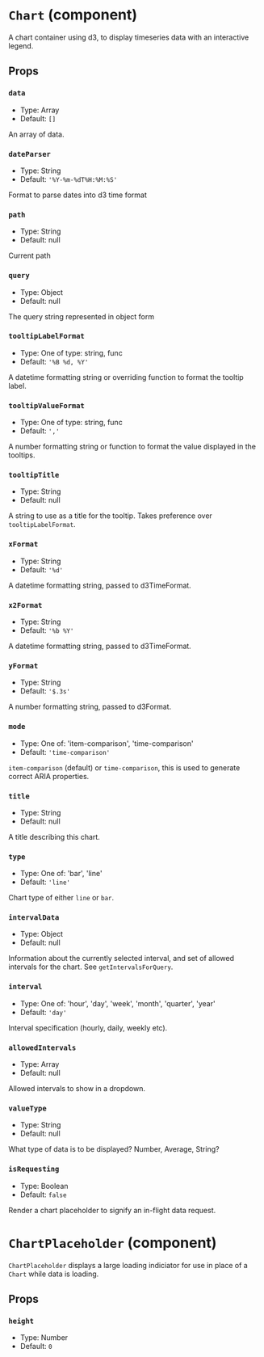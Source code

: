 `Chart` (component)
===================

A chart container using d3, to display timeseries data with an interactive legend.

Props
-----

### `data`

- Type: Array
- Default: `[]`

An array of data.

### `dateParser`

- Type: String
- Default: `'%Y-%m-%dT%H:%M:%S'`

Format to parse dates into d3 time format

### `path`

- Type: String
- Default: null

Current path

### `query`

- Type: Object
- Default: null

The query string represented in object form

### `tooltipLabelFormat`

- Type: One of type: string, func
- Default: `'%B %d, %Y'`

A datetime formatting string or overriding function to format the tooltip label.

### `tooltipValueFormat`

- Type: One of type: string, func
- Default: `','`

A number formatting string or function to format the value displayed in the tooltips.

### `tooltipTitle`

- Type: String
- Default: null

A string to use as a title for the tooltip. Takes preference over `tooltipLabelFormat`.

### `xFormat`

- Type: String
- Default: `'%d'`

A datetime formatting string, passed to d3TimeFormat.

### `x2Format`

- Type: String
- Default: `'%b %Y'`

A datetime formatting string, passed to d3TimeFormat.

### `yFormat`

- Type: String
- Default: `'$.3s'`

A number formatting string, passed to d3Format.

### `mode`

- Type: One of: 'item-comparison', 'time-comparison'
- Default: `'time-comparison'`

`item-comparison` (default) or `time-comparison`, this is used to generate correct
ARIA properties.

### `title`

- Type: String
- Default: null

A title describing this chart.

### `type`

- Type: One of: 'bar', 'line'
- Default: `'line'`

Chart type of either `line` or `bar`.

### `intervalData`

- Type: Object
- Default: null

Information about the currently selected interval, and set of allowed intervals for the chart. See `getIntervalsForQuery`.

### `interval`

- Type: One of: 'hour', 'day', 'week', 'month', 'quarter', 'year'
- Default: `'day'`

Interval specification (hourly, daily, weekly etc).

### `allowedIntervals`

- Type: Array
- Default: null

Allowed intervals to show in a dropdown.

### `valueType`

- Type: String
- Default: null

What type of data is to be displayed? Number, Average, String?

### `isRequesting`

- Type: Boolean
- Default: `false`

Render a chart placeholder to signify an in-flight data request.

`ChartPlaceholder` (component)
==============================

`ChartPlaceholder` displays a large loading indiciator for use in place of a `Chart` while data is loading.

Props
-----

### `height`

- Type: Number
- Default: `0`


